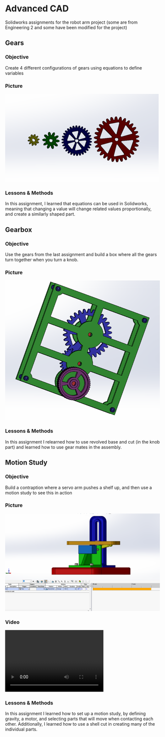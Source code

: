 # Advanced CAD
Solidworks assignments for the robot arm project (some are from Engineering 2 and some have been modified for the project)

## Gears
### Objective
Create 4 different configurations of gears using equations to define variables
### Picture
![alt text](gearspic.png)
### Lessons & Methods
In this assignment, I learned that equations can be used in Solidworks, meaning that changing a value will change related values proportionally, and create a similarly shaped part.

## Gearbox
### Objective
Use the gears from the last assignment and build a box where all the gears turn together when you turn a knob.
### Picture
![alt text](gearboxpic.png)
### Lessons & Methods
In this assignment I relearned how to use revolved base and cut (in the knob part) and learned how to use gear mates in the assembly.

## Motion Study
### Objective
Build a contraption where a servo arm pushes a shelf up, and then use a motion study to see this in action
### Picture
![alt text](motionstudypic.PNG)
### Video
<video src="motionstudyvideo.mp4" width="320" height="200" controls preload></video>
### Lessons & Methods
In this assignment I learned how to set up a motion study, by defining gravity, a motor, and selecting parts that will move when contacting each other. Additionally, I learned how to use a shell cut in creating many of the individual parts.	
